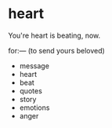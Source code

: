 # heart
You're heart is beating, now. 

for:— (to send yours beloved) 
* message 
* heart 
* beat 
* quotes 
* story 
* emotions 
* anger 
